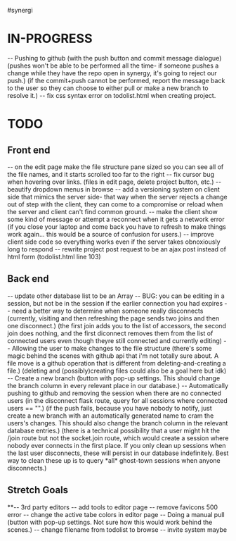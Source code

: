 #synergi
<h1>IN-PROGRESS</h1>
-- Pushing to github
	(with the push button and commit message dialogue)
	(pushes won't be able to be performed all the time- if someone pushes a change while they have the repo open in synergy, it's going to reject our push.)
	(if the commit+push cannot be performed, report the message back to the user so they can choose to either pull or make a new branch to resolve it.)
-- fix css syntax error on todolist.html when creating project. 


<!-- https://developer.github.com/v3/git/commits/#create-a-commit -->
<!-- https://developer.github.com/v3/git/refs/#update-a-reference -->

<h1>TODO</h1>

<h2>Front end</h2>
	-- on the edit page make the file structure pane sized so you can see all of the file names, and it starts scrolled too far to the right
	-- fix cursor bug when hovering over links. (files in edit page, delete project button, etc.)
	-- beautify dropdown menus in browse
	-- add a versioning system on client side that mimics the server side- that way when the server rejects a change out of step with the client, they can come to a compromise or reload when the server and client can't find common ground.
	-- make the client show some kind of message or attempt a reconnect when it gets a network error (if you close your laptop and come back you have to refresh to make things work again... this would be a source of confusion for users.)
	-- improve client side code so everything works even if the server takes obnoxiously long to respond
	-- rewrite project post request to be an ajax post instead of html form (todolist.html line 103)






<h2>Back end</h2>
	-- update other database list to be an Array
	-- BUG: you can be editing in a session, but not be in the session if the earlier connection you had expires
	-- need a better way to determine when someone really disconnects
		(currently, visiting and then refreshing the page sends two joins and then one disconnect.)
		(the first join adds you to the list of accessors, the second join does nothing, and the first diconnect removes them from the list of connected users even though theyre still connected and currently editing)
	-- Allowing the user to make changes to the file structure
		(there's some magic behind the scenes with github api that i'm not totally sure about. A file move is a github operation that is different from deleting-and-creating a file.)
		(deleting and (possibly)creating files could also be a goal here but idk)
	-- Create a new branch
		(button with pop-up settings. This should change the branch column in every relevant place in our database.)
	-- Automatically pushing to github and removing the session when there are no connected users
		(in the disconnect flask route, query for all sessions where connected users == "".)
		(if the push fails, because you have nobody to notify, just create a new branch with an automatically generated name to cram the users's changes. This should also change the branch column in the relevant database entries.)
		(there is a technical possibility that a user might hit the /join route but not the socket.join route, which would create a session where nobody ever connects in the first place. If you only clean up sessions when the last user disconnects, these will persist in our database indefinitely. Best way to clean these up is to query *all* ghost-town sessions when anyone disconnects.)



<h2>Stretch Goals</h2>
**-- 3rd party editors
-- add tools to editor page
-- remove favicons 500 error
-- change the active tabe colors in editor page
-- Doing a manual pull
	(button with pop-up settings. Not sure how this would work behind the scenes.)
-- change filename from todolist to browse
-- invite system maybe
